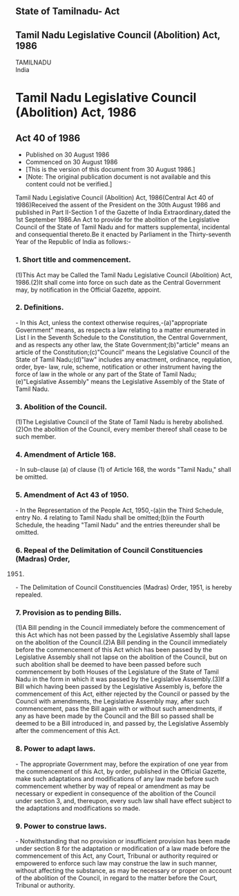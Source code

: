## State of Tamilnadu- Act

## Tamil Nadu Legislative Council (Abolition) Act, 1986

TAMILNADU  
India

# Tamil Nadu Legislative Council (Abolition) Act, 1986

## Act 40 of 1986

  * Published on 30 August 1986 
  * Commenced on 30 August 1986 
  * [This is the version of this document from 30 August 1986.] 
  * [Note: The original publication document is not available and this content could not be verified.] 

Tamil Nadu Legislative Council (Abolition) Act, 1986(Central Act 40 of
1986)Received the assent of the President on the 30th August 1986 and
published in Part II-Section 1 of the Gazette of India Extraordinary,dated the
1st September 1986.An Act to provide for the abolition of the Legislative
Council of the State of Tamil Nadu and for matters supplemental, incidental
and consequential thereto.Be it enacted by Parliament in the Thirty-seventh
Year of the Republic of India as follows:-

### 1. Short title and commencement.

(1)This Act may be Called the Tamil Nadu Legislative Council (Abolition) Act,
1986.(2)It shall come into force on such date as the Central Government may,
by notification in the Official Gazette, appoint.

### 2. Definitions.

\- In this Act, unless the context otherwise requires,-(a)"appropriate
Government" means, as respects a law relating to a matter enumerated in List I
in the Seventh Schedule to the Constitution, the Central Government, and as
respects any other law, the State Government;(b)"article" means an article of
the Constitution;(c)"Council" means the Legislative Council of the State of
Tamil Nadu;(d)"law" includes any enactment, ordinance, regulation, order, bye-
law, rule, scheme, notification or other instrument having the force of law in
the whole or any part of the State of Tamil Nadu;(e)"Legislative Assembly"
means the Legislative Assembly of the State of Tamil Nadu.

### 3. Abolition of the Council.

(1)The Legislative Council of the State of Tamil Nadu is hereby
abolished.(2)On the abolition of the Council, every member thereof shall cease
to be such member.

### 4. Amendment of Article 168.

\- In sub-clause (a) of clause (1) of Article 168, the words "Tamil Nadu,"
shall be omitted.

### 5. Amendment of Act 43 of 1950.

\- In the Representation of the People Act, 1950,-(a)in the Third Schedule,
entry No. 4 relating to Tamil Nadu shall be omitted;(b)in the Fourth Schedule,
the heading "Tamil Nadu" and the entries thereunder shall be omitted.

### 6. Repeal of the Delimitation of Council Constituencies (Madras) Order,
1951.

\- The Delimitation of Council Constituencies (Madras) Order, 1951, is hereby
repealed.

### 7. Provision as to pending Bills.

(1)A Bill pending in the Council immediately before the commencement of this
Act which has not been passed by the Legislative Assembly shall lapse on the
abolition of the Council.(2)A Bill pending in the Council immediately before
the commencement of this Act which has been passed by the Legislative Assembly
shall not lapse on the abolition of the Council, but on such abolition shall
be deemed to have been passed before such commencement by both Houses of the
Legislature of the State of Tamil Nadu in the form in which it was passed by
the Legislative Assembly.(3)If a Bill which having been passed by the
Legislative Assembly is, before the commencement of this Act, either rejected
by the Council or passed by the Council with amendments, the Legislative
Assembly may, after such commencement, pass the Bill again with or without
such amendments, if any as have been made by the Council and the Bill so
passed shall be deemed to be a Bill introduced in, and passed by, the
Legislative Assembly after the commencement of this Act.

### 8. Power to adapt laws.

\- The appropriate Government may, before the expiration of one year from the
commencement of this Act, by order, published in the Official Gazette, make
such adaptations and modifications of any law made before such commencement
whether by way of repeal or amendment as may be necessary or expedient in
consequence of the abolition of the Council under section 3, and, thereupon,
every such law shall have effect subject to the adaptations and modifications
so made.

### 9. Power to construe laws.

\- Notwithstanding that no provision or insufficient provision has been made
under section 8 for the adaptation or modification of a law made before the
commencement of this Act, any Court, Tribunal or authority required or
empowered to enforce such law may construe the law in such manner, without
affecting the substance, as may be necessary or proper on account of the
abolition of the Council, in regard to the matter before the Court, Tribunal
or authority.

